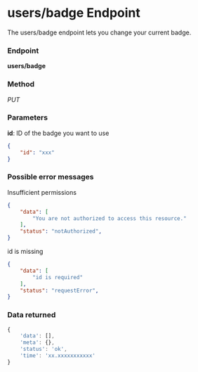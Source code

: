 # users/badge Endpoint

The users/badge endpoint lets you change your current badge.

### Endpoint

**users/badge**

### Method

_PUT_

### Parameters

**id**: ID of the badge you want to use

```json
{
    "id": "xxx"
}
```

### Possible error messages

Insufficient permissions
```json
{
    "data": [
        "You are not authorized to access this resource."
    ],
    "status": "notAuthorized",
}
```

id is missing
```json
{
    "data": [
        "id is required"
    ],
    "status": "requestError",
}
```

### Data returned

```js
{
    'data': [],
    'meta': {},
    'status': 'ok',
    'time': 'xx.xxxxxxxxxxx'
}
```
